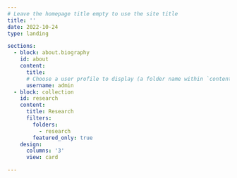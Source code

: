 ```yaml
---
# Leave the homepage title empty to use the site title
title: ''
date: 2022-10-24
type: landing

sections:
  - block: about.biography
    id: about
    content:
      title: 
      # Choose a user profile to display (a folder name within `content/authors/`)
      username: admin
  - block: collection
    id: research
    content:
      title: Research
      filters:
        folders:
          - research
        featured_only: true
    design:
      columns: '3'
      view: card 

---
```

